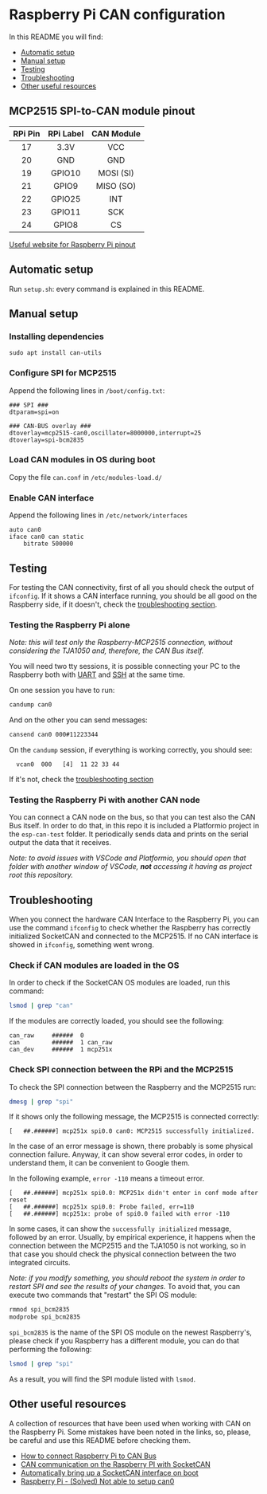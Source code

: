 # Raspberry Pi CAN configuration

In this README you will find:
- [Automatic setup](#automatic-setup)
- [Manual setup](#manual-setup)
- [Testing](#testing)
- [Troubleshooting](#troubleshooting)
- [Other useful resources](#other-useful-resources)

## MCP2515 SPI-to-CAN module pinout

| RPi Pin | RPi Label | CAN Module |
|:-------:|:---------:|:----------:|
| 17 	    | 3.3V      | VCC |
| 20 	    | GND       | GND |
| 19 	    | GPIO10    | MOSI (SI) |
| 21 	    | GPIO9     | MISO (SO) |
| 22 	    | GPIO25    | INT |
| 23 	    | GPIO11    | SCK |
| 24 	    | GPIO8     | CS |


[Useful website for Raspberry Pi pinout](https://pinout.xyz/#)

## Automatic setup

Run ```setup.sh```: every command is explained in this README.

## Manual setup

### Installing dependencies

```sudo apt install can-utils```

### Configure SPI for MCP2515

Append the following lines in ```/boot/config.txt```:

```
### SPI ###
dtparam=spi=on

### CAN-BUS overlay ###
dtoverlay=mcp2515-can0,oscillator=8000000,interrupt=25
dtoverlay=spi-bcm2835
```

### Load CAN modules in OS during boot

Copy the file ```can.conf``` in ```/etc/modules-load.d/```

### Enable CAN interface

Append the following lines in ```/etc/network/interfaces```

```
auto can0
iface can0 can static
	bitrate 500000
```

## Testing

For testing the CAN connectivity, first of all you should check the output of
``ifconfig``. If it shows a CAN interface running, you should be all good on the
Raspberry side, if it doesn't, check the [troubleshooting section](#troubleshooting).

### Testing the Raspberry Pi alone

_Note: this will test only the Raspberry-MCP2515 connection, without considering
the TJA1050 and, therefore, the CAN Bus itself._

You will need two tty sessions, it is possible connecting your PC to the
Raspberry both with [UART](https://github.com/policumbent/coltellino-svizzero/blob/main/debug-tools/raspberry_pi.md#uart)
and [SSH](https://github.com/policumbent/coltellino-svizzero/blob/main/debug-tools/raspberry_pi.md#ssh)
at the same time.

On one session you have to run:
```Bash
candump can0
```

And on the other you can send messages:
```Bash
cansend can0 000#11223344
```

On the ``candump`` session, if everything is working correctly, you should see:
```
  vcan0  000   [4]  11 22 33 44
```

If it's not, check the [troubleshooting section](#troubleshooting)

### Testing the Raspberry Pi with another CAN node

You can connect a CAN node on the bus, so that you can test also the CAN Bus
itself. In order to do that, in this repo it is included a Platformio project
in the ``esp-can-test`` folder. It periodically sends data and prints on the
serial output the data that it receives.

_Note: to avoid issues with VSCode and Platformio, you should open that folder
with another window of VSCode, **not** accessing it having as project root this
repository._

## Troubleshooting

When you connect the hardware CAN Interface to the Raspberry Pi, you can use the
command ``ifconfig`` to check whether the Raspberry has correctly initialized
SocketCAN and connected to the MCP2515. If no CAN interface is showed in
``ifconfig``, something went wrong.

### Check if CAN modules are loaded in the OS

In order to check if the SocketCAN OS modules are loaded, run this command:
```Bash
lsmod | grep "can"
```

If the modules are correctly loaded, you should see the following:
```
can_raw     ###### 	0
can         ###### 	1 can_raw
can_dev     ######	1 mcp251x
```

### Check SPI connection between the RPi and the MCP2515

To check the SPI connection between the Raspberry and the MCP2515 run:
```Bash
dmesg | grep "spi"
```

If it shows only the following message, the MCP2515 is connected correctly:
```
[   ##.######] mcp251x spi0.0 can0: MCP2515 successfully initialized.
```

In the case of an error message is shown, there probably is some physical
connection failure. Anyway, it can show several error codes, in order to
understand them, it can be convenient to Google them.

In the following example, ``error -110`` means a timeout error.
```
[   ##.######] mcp251x spi0.0: MCP251x didn't enter in conf mode after reset
[   ##.######] mcp251x spi0.0: Probe failed, err=110
[   ##.######] mcp251x: probe of spi0.0 failed with error -110
```

In some cases, it can show the ``successfully initialized`` message, followed by
an error. Usually, by empirical experience, it happens when the connection
between the MCP2515 and the TJA1050 is not working, so in that case you should
check the physical connection between the two integrated circuits.

_Note: if you modify something, you should reboot the system in order to restart
SPI and see the results of your changes._ To avoid that, you can execute two
commands that "restart" the SPI OS module:
```Bash
rmmod spi_bcm2835
modprobe spi_bcm2835
```

``spi_bcm2835`` is the name of the SPI OS module on the newest Raspberry's,
please check if you Raspberry has a different module, you can do that performing
the following:
```Bash
lsmod | grep "spi"
```

As a result, you will find the SPI module listed with ``lsmod``.

## Other useful resources

A collection of resources that have been used when working with CAN on the
Raspberry Pi. Some mistakes have been noted in the links, so, please, be careful
and use this README before checking them.

- [How to connect Raspberry Pi to CAN Bus](https://www.hackster.io/youness/how-to-connect-raspberry-pi-to-can-bus-b60235)
- [CAN communication on the Raspberry PI with SocketCAN](https://www.pragmaticlinux.com/2021/10/can-communication-on-the-raspberry-pi-with-socketcan/)
- [Automatically bring up a SocketCAN interface on boot](https://www.pragmaticlinux.com/2021/07/automatically-bring-up-a-socketcan-interface-on-boot/)
- [Raspberry Pi - (Solved) Not able to setup can0](https://forums.raspberrypi.com/viewtopic.php?t=311606)